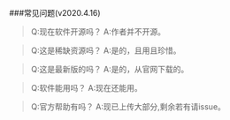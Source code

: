 ###常见问题(v2020.4.16)

> Q:现在软件开源吗？
A:作者并不开源。

> Q:这是稀缺资源吗？
A:是的，且用且珍惜。

> Q:这是最新版的吗？
A:是的，从官网下载的。

> Q:软件能用吗？
A:现在还能用。

> Q:官方帮助有吗？
A:现已上传大部分,剩余若有请issue。
